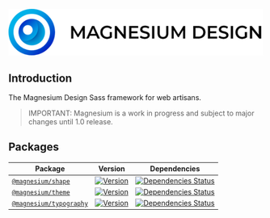 <div align="center">

![Magnesium Design](.github/logo.png)

</div>

## Introduction

The Magnesium Design Sass framework for web artisans.

> IMPORTANT: Magnesium is a work in progress and subject to major changes until 1.0 release.

## Packages

| Package                                                                                               | Version                                                                                                                | Dependencies                                                                                                                                                                                        |
|-------------------------------------------------------------------------------------------------------|------------------------------------------------------------------------------------------------------------------------|-----------------------------------------------------------------------------------------------------------------------------------------------------------------------------------------------------|
| [`@magnesium/shape`](https://github.com/magnesiumlabs/magnesium/blob/master/packages/shape)           | [![Version](https://flat.badgen.net/npm/v/@magnesium/shape)](https://www.npmjs.com/package/@magnesium/shape)           | [![Dependencies Status](https://david-dm.org/magnesiumlabs/magnesium/status.svg?style=flat-square&path=packages/shape)](https://david-dm.org/magnesiumlabs/magnesium?path=packages/shape)           |
| [`@magnesium/theme`](https://github.com/magnesiumlabs/magnesium/blob/master/packages/theme)           | [![Version](https://flat.badgen.net/npm/v/@magnesium/theme)](https://www.npmjs.com/package/@magnesium/theme)           | [![Dependencies Status](https://david-dm.org/magnesiumlabs/magnesium/status.svg?style=flat-square&path=packages/theme)](https://david-dm.org/magnesiumlabs/magnesium?path=packages/theme)           |
| [`@magnesium/typography`](https://github.com/magnesiumlabs/magnesium/blob/master/packages/typography) | [![Version](https://flat.badgen.net/npm/v/@magnesium/typography)](https://www.npmjs.com/package/@magnesium/typography) | [![Dependencies Status](https://david-dm.org/magnesiumlabs/magnesium/status.svg?style=flat-square&path=packages/typography)](https://david-dm.org/magnesiumlabs/magnesium?path=packages/typography) |
